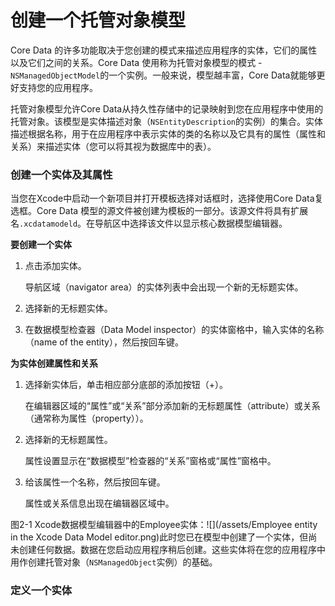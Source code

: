 # 创建一个托管对象模型

Core Data 的许多功能取决于您创建的模式来描述应用程序的实体，它们的属性以及它们之间的关系。Core Data 使用称为托管对象模型的模式 - `NSManagedObjectModel`的一个实例。一般来说，模型越丰富，Core Data就能够更好支持您的应用程序。

托管对象模型允许Core Data从持久性存储中的记录映射到您在应用程序中使用的托管对象。该模型是实体描述对象（`NSEntityDescription`的实例）的集合。实体描述根据名称，用于在应用程序中表示实体的类的名称以及它具有的属性（属性和关系）来描述实体（您可以将其视为数据库中的表）。

### 创建一个实体及其属性

当您在Xcode中启动一个新项目并打开模板选择对话框时，选择使用Core Data复选框。Core Data 模型的源文件被创建为模板的一部分。该源文件将具有扩展名`.xcdatamodeld`。在导航区中选择该文件以显示核心数据模型编辑器。

**要创建一个实体**

1. 点击添加实体。

   导航区域（navigator area）的实体列表中会出现一个新的无标题实体。

2. 选择新的无标题实体。

3. 在数据模型检查器（Data Model inspector）的实体窗格中，输入实体的名称（name of the entity），然后按回车键。

**为实体创建属性和关系**

1. 选择新实体后，单击相应部分底部的添加按钮（+）。

   在编辑器区域的“属性”或“关系”部分添加新的无标题属性（attribute）或关系（通常称为属性（property））。

2. 选择新的无标题属性。

   属性设置显示在“数据模型”检查器的“关系”窗格或“属性”窗格中。

3. 给该属性一个名称，然后按回车键。

   属性或关系信息出现在编辑器区域中。

图2-1 Xcode数据模型编辑器中的Employee实体：![](/assets/Employee entity in the Xcode Data Model editor.png)此时您已在模型中创建了一个实体，但尚未创建任何数据。数据在您启动应用程序稍后创建。这些实体将在您的应用程序中用作创建托管对象（`NSManagedObject`实例）的基础。

### 定义一个实体



